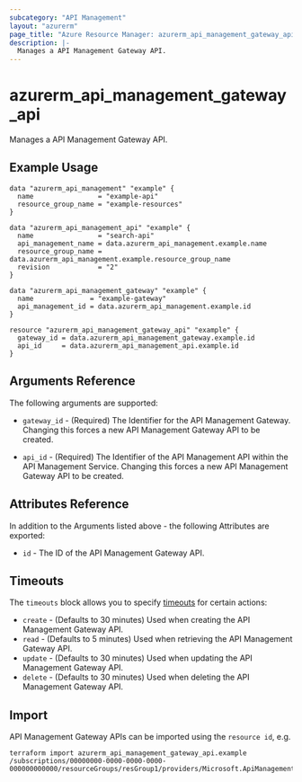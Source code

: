 ```yaml
---
subcategory: "API Management"
layout: "azurerm"
page_title: "Azure Resource Manager: azurerm_api_management_gateway_api"
description: |-
  Manages a API Management Gateway API.
---
```


# azurerm_api_management_gateway_api

Manages a API Management Gateway API.

## Example Usage

```hcl
data "azurerm_api_management" "example" {
  name                = "example-api"
  resource_group_name = "example-resources"
}

data "azurerm_api_management_api" "example" {
  name                = "search-api"
  api_management_name = data.azurerm_api_management.example.name
  resource_group_name = data.azurerm_api_management.example.resource_group_name
  revision            = "2"
}

data "azurerm_api_management_gateway" "example" {
  name              = "example-gateway"
  api_management_id = data.azurerm_api_management.example.id
}

resource "azurerm_api_management_gateway_api" "example" {
  gateway_id = data.azurerm_api_management_gateway.example.id
  api_id     = data.azurerm_api_management_api.example.id
}
```

## Arguments Reference

The following arguments are supported:

* `gateway_id` - (Required) The Identifier for the API Management Gateway. Changing this forces a new API Management Gateway API to be created.

* `api_id` - (Required) The Identifier of the API Management API within the API Management Service. Changing this forces a new API Management Gateway API to be created.

## Attributes Reference

In addition to the Arguments listed above - the following Attributes are exported: 

* `id` - The ID of the API Management Gateway API.

## Timeouts

The `timeouts` block allows you to specify [timeouts](https://www.terraform.io/language/resources/syntax#operation-timeouts) for certain actions:

* `create` - (Defaults to 30 minutes) Used when creating the API Management Gateway API.
* `read`   - (Defaults to 5 minutes) Used when retrieving the API Management Gateway API.
* `update` - (Defaults to 30 minutes) Used when updating the API Management Gateway API.
* `delete` - (Defaults to 30 minutes) Used when deleting the API Management Gateway API.

## Import

API Management Gateway APIs can be imported using the `resource id`, e.g.

```shell
terraform import azurerm_api_management_gateway_api.example /subscriptions/00000000-0000-0000-0000-000000000000/resourceGroups/resGroup1/providers/Microsoft.ApiManagement/service/service1/gateways/gateway1/apis/api1
```
